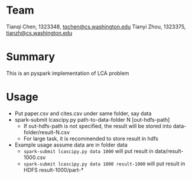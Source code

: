 Team
===

Tianqi Chen, 1323348, tqchen@cs.washington.edu
Tianyi Zhou, 1323375, tianzh@cs.washington.edu

Summary
===
This is an pyspark implementation of LCA problem

Usage
===
* Put paper.csv and cites.csv under same folder, say data
* spark-submit lcascipy.py path-to-data-folder N [out-hdfs-path]
  - If out-hdfs-path is not specified, the result will be stored into data-folder/result-N.csv
  - For large task, it is recommended to store result in hdfs
* Example usage assume data are in folder data
  - ``spark-submit lcascipy.py data 1000`` will put result in data/result-1000.csv
  - ``spark-submit lcascipy.py data 1000 result-1000`` will put result in HDFS result-1000/part-*



